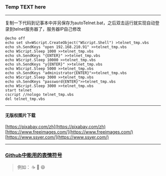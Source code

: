 ### Temp TEXT here
***
复制一下代码到记事本中并另保存为autoTelnet.bat，之后双击运行就实现自动登录到telnet服务器了，服务器IP自己修改

```
@echo off
echo set sh=WScript.CreateObject("WScript.Shell") >telnet_tmp.vbs
echo sh.SendKeys "open 192.168.210.91" >>telnet_tmp.vbs
echo WScript.Sleep 1000 >>telnet_tmp.vbs
echo sh.SendKeys "{ENTER}" >>telnet_tmp.vbs
echo WScript.Sleep 10000 >>telnet_tmp.vbs
echo sh.SendKeys "y{ENTER}" >>telnet_tmp.vbs
echo WScript.Sleep 5000 >>telnet_tmp.vbs
echo sh.SendKeys "administrator{ENTER}">>telnet_tmp.vbs
echo WScript.Sleep 3000 >>telnet_tmp.vbs
echo sh.SendKeys "password{ENTER}">>telnet_tmp.vbs
echo WScript.Sleep 3000 >>telnet_tmp.vbs
start telnet
cscript //nologo telnet_tmp.vbs
del telnet_tmp.vbs
``` 
***
#### 无版权图片下载
[https://pixabay.com/zh](https://pixabay.com/zh)
<br>
[https://www.freeimages.com/](https://www.freeimages.com/)
<br>
[https://www.ssyer.com/](https://www.ssyer.com/)
<br>
***
### [Github中能用的表情符号](https://www.webfx.com/tools/emoji-cheat-sheet/)
>例如： :coffee: :pizza:
:smile:
